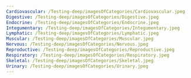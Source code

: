 ```yaml
---
Cardiovascular: /Testing-deep/imagesOfCategories/Cardiovascular.jpeg
Digestive: /Testing-deep/imagesOfCategories/Digestive.jpeg
Endocrine: /Testing-deep/imagesOfCategories/Endocrine.jpeg
Integumentary: /Testing-deep/imagesOfCategories/Integumentary.jpeg
Lymphatic: /Testing-deep/imagesOfCategories/Lymphatic.jpeg
Muscular: /Testing-deep/imagesOfCategories/Muscular.jpeg
Nervous: /Testing-deep/imagesOfCategories/Nervous.jpeg
Reproductive: /Testing-deep/imagesOfCategories/Reproductive.jpeg
Respiratory: /Testing-deep/imagesOfCategories/Respiratory.jpeg
Skeletal: /Testing-deep/imagesOfCategories/Skeletal.jpeg
Urinary: /Testing-deep/imagesOfCategories/Urinary.jpeg
---
```

